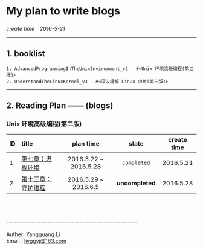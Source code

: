 # My plan to write blogs
*create time　2016-5-21*

-------------------------------------------
## 1. booklist
    1. AdvancedProgrammingInTheUnixEnvironment_v2   #<Unix 环境高级编程(第二版)>  
    2. UnderstandTheLinuxKernel_v3   #<深入理解 Linux 内核(第三版)>

----------------------------------------
## 2. Reading Plan —— (blogs)
### Unix 环境高级编程(第二版)  
| ID   | title | plan time | state | create time|
| :--- | :---  | :-------: | :---: | :--------: |
| 1 | [第七章：进程环境](https://github.com/JMWY/MyBlog/blob/master/AdvancedProgrammingInTheUnixEnvironment_v2/chapter7_process_environment.md) | 2016.5.22 ~ 2016.5.28 | `completed` | 2016.5.21
| 2 | [第十三章：守护进程](https://github.com/JMWY/MyBlog/blob/master/AdvancedProgrammingInTheUnixEnvironment_v2/chapter13_daemon_processes.md) | 2016.5.29 ~ 2016.6.5 | **uncompleted** | 2016.5.28
        
        
<br />
<br />
<br />
------------------------------------------------------

Auther: Yangguang Li  
Email : liyggyj@163.com 













